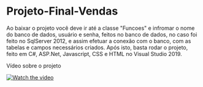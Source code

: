 # Projeto-Final-Vendas
Ao baixar o projeto você deve ir até a classe "Funcoes" e infromar o nome do banco de dados, usuário e senha, feitos no banco de dados, no caso foi feito no SqlServer 2012,
e assim efetuar a conexão com o banco, com as tabelas e campos necessários criados. 
Após isto, basta rodar o projeto, feito em C#, ASP.Net, Javascript, CSS e HTML no Visual Studio 2019.

Vídeo sobre o projeto

[![Watch the video](https://i.imgur.com/vKb2F1B.png)](https://youtu.be/WOBBjSCJTOU)
